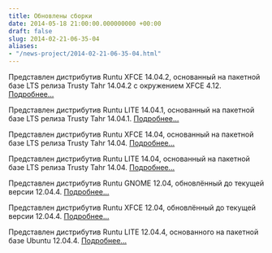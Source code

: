 ```yaml
---
title: Обновлены сборки
date: 2014-05-18 21:00:00.000000000 +00:00
draft: false
slug: 2014-02-21-06-35-04
aliases:
- "/news-project/2014-02-21-06-35-04.html"
---
```


Представлен дистрибутив Runtu XFCE 14.04.2, основанный на пакетной базе LTS релиза Trusty Tahr 14.04.2 с окружением XFCE 4.12. [Подробнее...](http://forum.runtu.org/index.php/topic,6335.0.html)

Представлен дистрибутив Runtu LITE 14.04.1, основанный на пакетной базе LTS релиза Trusty Tahr 14.04.1. [Подробнее...](http://forum.runtu.org/index.php/topic,6024.0.html)

Представлен дистрибутив Runtu XFCE 14.04, основанный на пакетной базе LTS релиза Trusty Tahr 14.04. [Подробнее...](http://forum.runtu.org/index.php/topic,5210.0.html)

Представлен дистрибутив Runtu LITE 14.04, основанный на пакетной базе LTS релиза Trusty Tahr 14.04. [Подробнее...](http://forum.runtu.org/index.php/topic,5173.0.html)

Представлен дистрибутив Runtu GNOME 12.04, обновлённый до текущей версии 12.04.4. [Подробнее...](http://forum.runtu.org/index.php/topic,5043.0.html)

Представлен дистрибутив Runtu XFCE 12.04, обновлённый до текущей версии 12.04.4. [Подробнее...](http://forum.runtu.org/index.php/topic,5044.0.html)

Представлен дистрибутив Runtu LITE 12.04.4, основанного на пакетной базе Ubuntu 12.04.4. [Подробнее...](http://forum.runtu.org/index.php/topic,5055.0.html)

